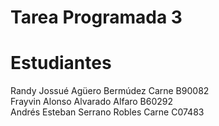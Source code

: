 # Tarea Programada 3

# Estudiantes
Randy Jossué Agüero Bermúdez Carne B90082\
Frayvin Alonso Alvarado Alfaro B60292\
Andrés Esteban Serrano Robles Carne C07483 
